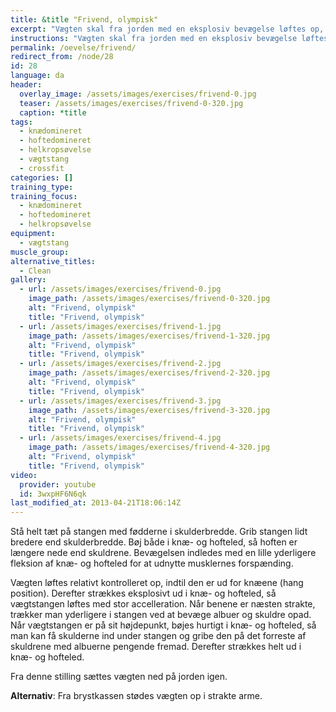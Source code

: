 ```yaml
---
title: &title "Frivend, olympisk"
excerpt: "Vægten skal fra jorden med en eksplosiv bevægelse løftes op, så den kommer til at hvile på brystkassen."
instructions: "Vægten skal fra jorden med en eksplosiv bevægelse løftes op, så den kommer til at hvile på brystkassen."
permalink: /oevelse/frivend/
redirect_from: /node/28
id: 28
language: da
header:
  overlay_image: /assets/images/exercises/frivend-0.jpg
  teaser: /assets/images/exercises/frivend-0-320.jpg
  caption: *title
tags:
  - knædomineret
  - hoftedomineret
  - helkropsøvelse
  - vægtstang
  - crossfit
categories: []
training_type: 
training_focus: 
  - knædomineret
  - hoftedomineret
  - helkropsøvelse
equipment:
  - vægtstang
muscle_group:
alternative_titles:
  - Clean
gallery:
  - url: /assets/images/exercises/frivend-0.jpg
    image_path: /assets/images/exercises/frivend-0-320.jpg
    alt: "Frivend, olympisk"
    title: "Frivend, olympisk"
  - url: /assets/images/exercises/frivend-1.jpg
    image_path: /assets/images/exercises/frivend-1-320.jpg
    alt: "Frivend, olympisk"
    title: "Frivend, olympisk"
  - url: /assets/images/exercises/frivend-2.jpg
    image_path: /assets/images/exercises/frivend-2-320.jpg
    alt: "Frivend, olympisk"
    title: "Frivend, olympisk"
  - url: /assets/images/exercises/frivend-3.jpg
    image_path: /assets/images/exercises/frivend-3-320.jpg
    alt: "Frivend, olympisk"
    title: "Frivend, olympisk"
  - url: /assets/images/exercises/frivend-4.jpg
    image_path: /assets/images/exercises/frivend-4-320.jpg
    alt: "Frivend, olympisk"
    title: "Frivend, olympisk"
video:
  provider: youtube
  id: 3wxpHF6N6qk
last_modified_at: 2013-04-21T18:06:14Z
---
```


Stå helt tæt på stangen med fødderne i skulderbredde. Grib stangen lidt bredere end skulderbredde. Bøj både i knæ- og hofteled, så hoften er længere nede end skuldrene. Bevægelsen indledes med en lille yderligere fleksion af knæ- og hofteled for at udnytte musklernes forspænding.

Vægten løftes relativt kontrolleret op, indtil den er ud for knæene (hang position). Derefter strækkes eksplosivt ud i knæ- og hofteled, så vægtstangen løftes med stor accelleration. Når benene er næsten strakte, trækker man yderligere i stangen ved at bevæge albuer og skuldre opad. Når vægtstangen er på sit højdepunkt, bøjes hurtigt i knæ- og hofteled, så man kan få skulderne ind under stangen og gribe den på det forreste af skuldrene med albuerne pengende fremad. Derefter strækkes helt ud i knæ- og hofteled.

Fra denne stilling sættes vægten ned på jorden igen.

**Alternativ**: Fra brystkassen stødes vægten op i strakte arme.
